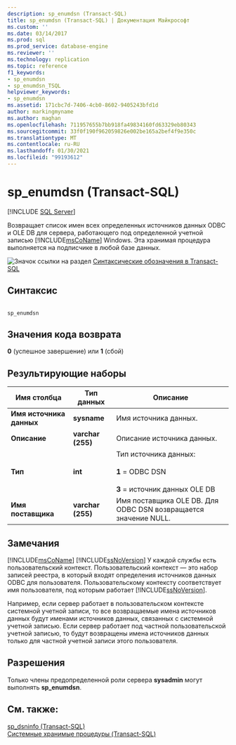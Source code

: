 ```yaml
---
description: sp_enumdsn (Transact-SQL)
title: sp_enumdsn (Transact-SQL) | Документация Майкрософт
ms.custom: ''
ms.date: 03/14/2017
ms.prod: sql
ms.prod_service: database-engine
ms.reviewer: ''
ms.technology: replication
ms.topic: reference
f1_keywords:
- sp_enumdsn
- sp_enumdsn_TSQL
helpviewer_keywords:
- sp_enumdsn
ms.assetid: 171cbc7d-7406-4cb0-8602-9405243bfd1d
author: markingmyname
ms.author: maghan
ms.openlocfilehash: 711957655b7bb918fa49834160fd63329eb80343
ms.sourcegitcommit: 33f0f190f962059826e002be165a2bef4f9e350c
ms.translationtype: MT
ms.contentlocale: ru-RU
ms.lasthandoff: 01/30/2021
ms.locfileid: "99193612"
---
```

# <a name="sp_enumdsn-transact-sql"></a>sp_enumdsn (Transact-SQL)
[!INCLUDE [SQL Server](../../includes/applies-to-version/sqlserver.md)]

  Возвращает список имен всех определенных источников данных ODBC и OLE DB для сервера, работающего под определенной учетной записью [!INCLUDE[msCoName](../../includes/msconame-md.md)] Windows. Эта хранимая процедура выполняется на подписчике в любой базе данных.  
  
 ![Значок ссылки на раздел](../../database-engine/configure-windows/media/topic-link.gif "Значок ссылки на раздел") [Синтаксические обозначения в Transact-SQL](../../t-sql/language-elements/transact-sql-syntax-conventions-transact-sql.md)  
  
## <a name="syntax"></a>Синтаксис  
  
```  
  
sp_enumdsn  
```  
  
## <a name="return-code-values"></a>Значения кода возврата  
 **0** (успешное завершение) или **1** (сбой)  
  
## <a name="result-sets"></a>Результирующие наборы  
  
|Имя столбца|Тип данных|Описание|  
|-----------------|---------------|-----------------|  
|**Имя источника данных**|**sysname**|Имя источника данных.|  
|**Описание**|**varchar (255)**|Описание источника данных.|  
|**Тип**|**int**|Тип источника данных:<br /><br /> **1** = ODBC DSN<br /><br /> **3** = источник данных OLE DB|  
|**Имя поставщика**|**varchar (255)**|Имя поставщика OLE DB. Для ODBC DSN возвращается значение NULL.|  
  
## <a name="remarks"></a>Замечания  
 [!INCLUDE[msCoName](../../includes/msconame-md.md)] [!INCLUDE[ssNoVersion](../../includes/ssnoversion-md.md)] У каждой службы есть пользовательский контекст. Пользовательский контекст — это набор записей реестра, в который входят определения источников данных ODBC для пользователя. Пользовательскому контексту соответствует имя пользователя, под которым работает [!INCLUDE[ssNoVersion](../../includes/ssnoversion-md.md)].  
  
 Например, если сервер работает в пользовательском контексте системной учетной записи, то все возвращаемые имена источников данных будут именами источников данных, связанных с системной учетной записью. Если сервер работает под частной пользовательской учетной записью, то будут возвращены имена источников данных только для частной учетной записи этого пользователя.  
  
## <a name="permissions"></a>Разрешения  
 Только члены предопределенной роли сервера **sysadmin** могут выполнять **sp_enumdsn**.  
  
## <a name="see-also"></a>См. также:  
 [sp_dsninfo &#40;Transact-SQL&#41;](../../relational-databases/system-stored-procedures/sp-dsninfo-transact-sql.md)   
 [Системные хранимые процедуры (Transact-SQL)](../../relational-databases/system-stored-procedures/system-stored-procedures-transact-sql.md)  
  
  

